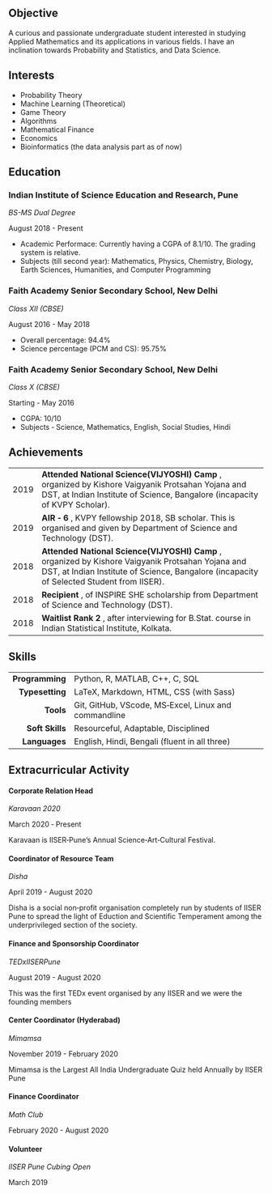 <link rel="stylesheet" type="text/css" media="all" href="style.css" />
<!-- <link rel="stylesheet" type="text/css" media="all" href="vue.css" /> -->
<!-- <link rel="stylesheet" type="text/css" media="all" href="/home/goirik/.config/Typora/themes/next.css" /> -->

## Objective

A curious and passionate undergraduate student interested in studying Applied Mathematics and its applications in various fields. I have an inclination towards Probability and Statistics, and Data Science.

## Interests

* Probability Theory
* Machine Learning (Theoretical)
* Game Theory
* Algorithms
* Mathematical Finance
* Economics
* Bioinformatics (the data analysis part as of now)


## Education

### Indian Institute of Science Education and Research, Pune

<div class="acad">

*BS-MS Dual Degree*

<div class="subhead">August 2018 - Present</div>

* Academic Performace: Currently having a CGPA of 8.1/10. The grading system is relative.
* Subjects (till second year): Mathematics, Physics, Chemistry, Biology, Earth Sciences, Humanities, and Computer Programming

</div>

### Faith Academy Senior Secondary School, New Delhi

<div class="acad">

*Class XII (CBSE)*

<div class="subhead">August 2016 - May 2018</div>

* Overall percentage: 94.4%
* Science percentage (PCM and CS): 95.75%

</div>

### Faith Academy Senior Secondary School, New Delhi

<div class="acad">

*Class X (CBSE)*

<div class="subhead">Starting - May 2016</div>

* CGPA: 10/10
* Subjects ‐ Science, Mathematics, English, Social Studies, Hindi

</div>

## Achievements

|  |  |
|:---:| ---- |
| 2019 | **Attended National Science(VIJYOSHI) Camp** , organized by Kishore Vaigyanik Protsahan Yojana and DST, at Indian Institute of Science, Bangalore (incapacity of KVPY Scholar). |
| 2019 | **AIR ‐ 6** , KVPY fellowship 2018, SB scholar. This is organised and given by Department of Science and Technology (DST). |
| 2018 | **Attended National Science(VIJYOSHI) Camp** , organized by Kishore Vaigyanik Protsahan Yojana and DST, at Indian Institute of Science, Bangalore (incapacity of Selected Student from IISER). |
| 2018 | **Recipient** , of INSPIRE SHE scholarship from Department of Science and Technology (DST). |
| 2018 | **Waitlist Rank 2** , after interviewing for B.Stat. course in Indian Statistical Institute, Kolkata. |

## Skills
|  |  |
| ----: | ----- |
| **Programming** | Python, R, MATLAB, C++, C, SQL |
| **Typesetting** | LaTeX, Markdown, HTML, CSS (with Sass) |
| **Tools** | Git, GitHub, VScode, MS‐Excel, Linux and commandline |
| **Soft Skills** | Resourceful, Adaptable, Disciplined |
| **Languages** | English, Hindi, Bengali (fluent in all three) |


## Extracurricular Activity

<div class="extra">

#### Corporate Relation Head

*Karavaan 2020*
<div class="subhead">March 2020 ‐ Present</div>

Karavaan is IISER‐Pune’s Annual Science‐Art‐Cultural Festival.

</div>

<div class="extra">

#### Coordinator of Resource Team

*Disha*
<div class="subhead">April 2019 - August 2020</div>

Disha is a social non‐profit organisation completely run by students of IISER Pune to spread the light of Eduction and Scientific Temperament among the underprivileged section of the society.

</div>

<div class="extra">

#### Finance and Sponsorship Coordinator

*TEDxIISERPune*
<div class="subhead">August 2019 - August 2020</div>

This was the first TEDx event organised by any IISER and we were the founding members

</div>

<div class="extra">

#### Center Coordinator (Hyderabad)

*Mimamsa*
<div class="subhead">November 2019 - February 2020</div>

Mimamsa is the Largest All India Undergraduate Quiz held Annually by IISER Pune

</div>

<div class="extra">

#### Finance Coordinator

*Math Club*
<div class="subhead">February 2020 - August 2020</div>

</div>

<div class="extra">

#### Volunteer

*IISER Pune Cubing Open*
<div class="subhead">March 2019</div>

</div>